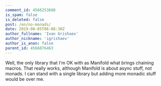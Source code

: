 ```yaml
---
comment_id: 4566253688
is_spam: false
is_deleted: false
post: /en/no-monads/
date: 2019-08-05T06:08:30Z
author_fullname: 'Ivan Grishaev'
author_nickname: 'igrishaev'
author_is_anon: false
parent_id: 4566076463
---
```


<p>Well, the only library that I'm OK with as Manifold what brings chaining macros. That really works, although Manifold is about async stuff, not monads. I can stand with a single library but adding more monadic stuff would be over me.</p>
